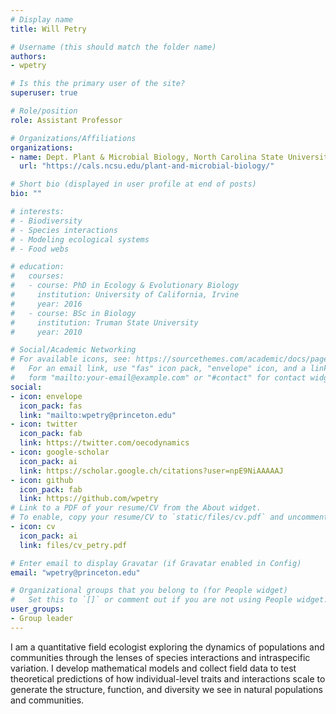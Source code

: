 ```yaml
---
# Display name
title: Will Petry

# Username (this should match the folder name)
authors:
- wpetry

# Is this the primary user of the site?
superuser: true

# Role/position
role: Assistant Professor

# Organizations/Affiliations
organizations:
- name: Dept. Plant & Microbial Biology, North Carolina State University
  url: "https://cals.ncsu.edu/plant-and-microbial-biology/"

# Short bio (displayed in user profile at end of posts)
bio: ""

# interests:
# - Biodiversity
# - Species interactions
# - Modeling ecological systems
# - Food webs

# education:
#   courses:
#   - course: PhD in Ecology & Evolutionary Biology
#     institution: University of California, Irvine
#     year: 2016
#   - course: BSc in Biology
#     institution: Truman State University
#     year: 2010

# Social/Academic Networking
# For available icons, see: https://sourcethemes.com/academic/docs/page-builder/#icons
#   For an email link, use "fas" icon pack, "envelope" icon, and a link in the
#   form "mailto:your-email@example.com" or "#contact" for contact widget.
social:
- icon: envelope
  icon_pack: fas
  link: "mailto:wpetry@princeton.edu"
- icon: twitter
  icon_pack: fab
  link: https://twitter.com/oecodynamics
- icon: google-scholar
  icon_pack: ai
  link: https://scholar.google.ch/citations?user=npE9NiAAAAAJ
- icon: github
  icon_pack: fab
  link: https://github.com/wpetry
# Link to a PDF of your resume/CV from the About widget.
# To enable, copy your resume/CV to `static/files/cv.pdf` and uncomment the lines below.
- icon: cv
  icon_pack: ai
  link: files/cv_petry.pdf

# Enter email to display Gravatar (if Gravatar enabled in Config)
email: "wpetry@princeton.edu"

# Organizational groups that you belong to (for People widget)
#   Set this to `[]` or comment out if you are not using People widget.
user_groups:
- Group leader
---
```


I am a quantitative field ecologist exploring the dynamics of populations and communities through the lenses of species interactions and intraspecific variation. I develop mathematical models and collect field data to test theoretical predictions of how individual-level traits and interactions scale to generate the structure, function, and diversity we see in natural populations and communities.
